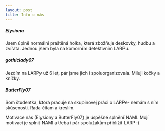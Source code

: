 ```yaml
---
layout: post
title: Info o nás
---
```

##### Elysiona
Jsem úplně normální praštěná holka, která zbožňuje deskovky, hudbu a zvířata. Jednou jsem byla na komorním detektivním LARPu.

##### gothiclady07
Jezdím na LARPy už 6 let, pár jsme jich i spoluorganizovala. Miluji kočky a knížky.

##### ButterFly07
Som študentka, ktorá pracuje na skupinovej práci o LARPe- nemám s ním skúsenosti. Rada čítam a kreslím.

 Motivace nás (Elysiony a ButterFly07) je úspěšné splnění NAMI. Mojí motivací je splnit NAMI a třeba i pár spolužákům přiblížit LARP :)

